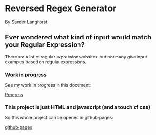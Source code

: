 # Reversed Regex Generator
By Sander Langhorst

## Ever wondered what kind of input would match your Regular Expression?

There are a lot of regular expression websites, but not many give input examples based on regular expressions.

### Work in progress
See my work in progress in this document:

[Progress](./regex.md)

### This project is just HTML and javascript (and a touch of css)
So this whole project can be opened in github-pages:

[github-pages](https://sanderlanghorstredhotminute.github.io/xeger/)